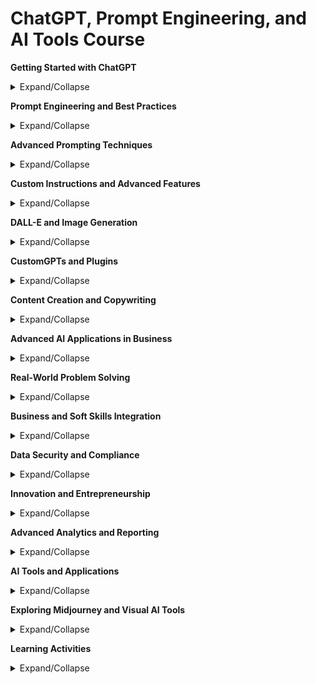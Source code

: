 # ChatGPT, Prompt Engineering, and AI Tools Course

**Getting Started with ChatGPT**
<details>
  <summary>Expand/Collapse</summary>

  - What We'll Learn About Using ChatGPT
  - ChatGPT vs. Google
  - Hub for Important ChatGPT Links (Discord, FAQ, etc.)
  - ChatGPT Layout and Interface 2024
  - ChatGPT Plus Features and Functions
  - (Update) Bing as a Free Alternative to ChatGPT Plus
  - ChatGPT's Updated Cutoff Date
</details>

**Prompt Engineering and Best Practices**
<details>
  <summary>Expand/Collapse</summary>

  - Effectively Creating Prompts
  - Article: Github 150+ Prompting Ideas for ChatGPT
  - Modifiers for Better Outputs
  - ChatGPT Tokens Explained
  - Copyright Shield
  - Learning Activity: Create Your ChatGPT Prompt
  - What is Prompt Engineering
  - Prompt Priming
  - 30 Simple Prompt Starters
  - New Ideas and Copy Generation
</details>

**Advanced Prompting Techniques**
<details>
  <summary>Expand/Collapse</summary>

  - Chain of Thought Prompting
  - Tabular Format Prompting
  - Zero, One, and Few Shot Prompting
  - Ask Before Answer Prompting
  - Fill-In-The-Blank Prompting
  - Perspective Prompting
  - Constructive Critic Prompting
  - Comparative Prompting
  - Reverse Prompting
  - RGC Prompting
  - I Want You To Act As Prompting
</details>

**Custom Instructions and Advanced Features**
<details>
  <summary>Expand/Collapse</summary>

  - Custom Instructions Part 1
  - Custom Instructions Part 2
  - Custom Instructions: Hotkeys
  - ChatGPT 4: Computer Vision
  - GPT-4o: Image Input and Output Capabilities
  - GPT-4o: Analyze Data and Graphs
  - GPT-4o: Expanded Knowledge Base and Cross
  - ChatGPT: Shared Chats
  - ChatGPT Temporary Chats
  - ChatGPT 4: DALL-E 3
</details>

**DALL-E and Image Generation**
<details>
  <summary>Expand/Collapse</summary>

  - DALL-E 3: Gen IDs
  - DALL-E 3: Inpainting
  - DALL-E 2: Overview and Updates
  - Website and Layout of DALL-E 2
  - Hub for Important DALL-E 2 Links
  - Prompt Book
  - Broad vs. Specific Prompts
  - Creating Variations
  - Edit Your Image with Inpainting
  - Extend Your Image with Outpainting
</details>

**CustomGPTs and Plugins**
<details>
  <summary>Expand/Collapse</summary>

  - Introduction to Custom GPTs
  - Create Your Own Custom GPT
  - Custom GPTs Case Study: Viral GPT
  - GPT Store
  - Create Your Own Business Assistant
  - CustomGPT: Find the Perfect AI Tool with This Plugin
  - CustomGPT: Let AI Write The Perfect Prompt For You
  - CustomGPT: Search and Transcribe Youtube Videos
  - CustomGPT: Automated Food Ordering and Delivery
  - CustomGPT: Visualize Information with the Show Me Plugin
  - CustomGPT: AI in Business Optimization and Decision-Making
  - Case Study: AI-Driven Business Processes Automation
</details>

**Content Creation and Copywriting**
<details>
  <summary>Expand/Collapse</summary>

  - Articles and Blogs
  - Write and Rephrase
  - Create an Ad for a Product
  - Scripts for Social Media Videos
  - Product Specific Content
  - Case Study: Mint Mobile Commercial
  - Video Description, Title, and Tag
  - SEO and Keywords
  - Scripts for Podcasts
  - Sales Copy and Direct Response
  - Business Emails and Reports with AI
  - Effective Communication Using AI Tools
</details>

**Advanced AI Applications in Business**
<details>
  <summary>Expand/Collapse</summary>

  - Case Studies: AI in Finance, Healthcare, and Retail
  - AI Ethics and Governance: Data Privacy and Frameworks
  - AI in Corporate Decision-Making and Predictive Analytics
  - AI in Business Process Optimization
</details>

**Real-World Problem Solving**
<details>
  <summary>Expand/Collapse</summary>

  - Projects: Industry-Specific AI Solutions
  - AI for Business Process Automation and Customer Service
</details>

**Business and Soft Skills Integration**
<details>
  <summary>Expand/Collapse</summary>

  - AI for Effective Corporate Communication
  - Project Management Tools (Jira, Trello) with AI Integration
  - AI-Enhanced Team Collaboration (Slack, Microsoft Teams)
  - AI in Business Innovation and Entrepreneurship
</details>

**Data Security and Compliance**
<details>
  <summary>Expand/Collapse</summary>

  - AI in Cybersecurity: Identifying and Mitigating Risks
  - Regulatory Compliance: AI and Regulations (GDPR, HIPAA)
</details>

**Innovation and Entrepreneurship**
<details>
  <summary>Expand/Collapse</summary>

  - AI-Driven Innovation: Business Models and Products
  - Entrepreneurial Case Studies: AI Startups
  - Fostering Entrepreneurial Mindset with AI
</details>

**Advanced Analytics and Reporting**
<details>
  <summary>Expand/Collapse</summary>

  - Tools for Advanced Data Visualization (Power BI, Tableau)
  - Integrating AI Insights into Business Decisions
  - Predictive Analytics with AI
</details>

**AI Tools and Applications**
<details>
  <summary>Expand/Collapse</summary>

  - Zapier: Introduction to Automation
  - Zapier: Layout and Interface
  - Zapier: Create an Email Draft Zap
  - Zapier: Calendly, Slack, ChatGPT, and Google Sheets Zaps
  - Zapier: Google Form to Email Draft Zap
  - Zapier's New Interface
  - GPT for Google Sheets
  - REImagine AI: AI-powered Interior Design and Virtual Staging
  - AI Adoption and Effects in Multiple Industries
  - Lifelong Learning with AI: Staying Current
  - AI Certification Pathways for Corporate Readiness
</details>

**Exploring Midjourney and Visual AI Tools**
<details>
  <summary>Expand/Collapse</summary>

  - Introduction to AI Image Generation
  - Midjourney V5 Fundamentals
  - Aspect Ratios in Midjourney V5
  - Demonstrating Prompting in Midjourney V5
  - Product Photography, Mockups, and Ideations in Midjourney V5
  - Adobe Firefly Overview, Sign Up, and Interface
  - Text-to-Image with Adobe Firefly Part 1
  - Text-to-Image with Adobe Firefly Part 2
</details>

**Learning Activities**
<details>
  <summary>Expand/Collapse</summary>

  - Learning Activity: Create an Ad or Social Media Post
  - Learning Activity: Synthesize Complex Information
  - Learning Activity: Learn and Research About a Topic
  - Learning Activity: Create Your Own Midjourney Art
  - Learning Activity: Start an AI Powered Side Hustle
  - Learning Activity: Create a New Product
  - Learning Activity: AI-Enhanced Business Communication
  - Learning Activity: AI-Driven Project Management
</details>
